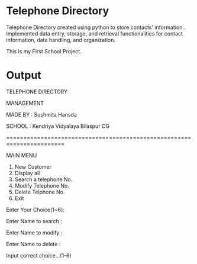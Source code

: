 # Telephone Directory
Telephone Directory created using python to store contacts' information.. Implemented data entry, storage, and retrieval functionalities for contact information, data handling, and organization.

This is my First School Project. 

# Output
TELEPHONE DIRECTORY

MANAGEMENT

MADE BY : Sushmita Hansda

SCHOOL : Kendriya Vidyalaya Bilaspur CG

=======================================================================

MAIN MENU

  1. New Customer
  2. Display all 
  3. Search a telephone No.
  4. Modify Telephone No. 
  5. Delete Telphone No.
  6. Exit

Enter Your Choice(1~6):

Enter Name to search : 

Enter Name to modify : 

Enter Name to delete :

Input correct choice...(1-6)
